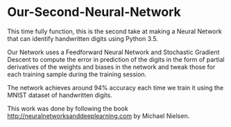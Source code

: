 # Our-Second-Neural-Network
This time fully function, this is the second take at making a Neural Network that can identify handwritten digits using Python 3.5.

Our Network uses a Feedforward Neural Network and Stochastic Gradient Descent to compute the error in prediction of the digits in the form of partial derivatives of the weights and biases in the network and tweak those for each training sample during the training session.

The network achieves around 94% accuracy each time we train it using the MNIST dataset of handwritten digits.

This work was done by following the book http://neuralnetworksanddeeplearning.com by Michael Nielsen.


